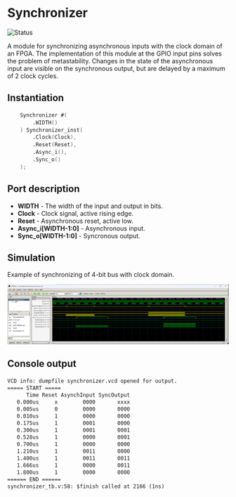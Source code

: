 # Synchronizer

![Status](https://img.shields.io/badge/STATUS-READY-green.svg)

A module for synchronizing asynchronous inputs with the clock domain of an FPGA. The implementation of this module at the GPIO input pins solves the problem of metastability. Changes in the state of the asynchronous input are visible on the synchronous output, but are delayed by a maximum of 2 clock cycles.

## Instantiation

```verilog
	Synchronizer #(
		.WIDTH()
	) Synchronizer_inst(
		.Clock(Clock),
		.Reset(Reset),
		.Async_i(),
		.Sync_o()
	);
```

## Port description

+ **WIDTH** - The width of the input and output in bits.
+ **Clock** - Clock signal, active rising edge.
+ **Reset** - Asynchronous reset, active low.
+ **Async_i[WIDTH-1:0]** - Asynchronous input.
+ **Sync_o[WIDTH-1:0]** - Syncronous output.

## Simulation

Example of synchronizing of 4-bit bus with clock domain.

![Simulation](simulation.png "Simulation")

## Console output

	VCD info: dumpfile synchronizer.vcd opened for output.
	===== START =====
		  Time Reset AsynchInput SyncOutput
	   0.000us     x        0000       xxxx
	   0.005us     0        0000       0000
	   0.010us     1        0000       0000
	   0.175us     1        0001       0000
	   0.300us     1        0001       0001
	   0.528us     1        0000       0001
	   0.700us     1        0000       0000
	   1.210us     1        0011       0000
	   1.400us     1        0011       0011
	   1.666us     1        0000       0011
	   1.800us     1        0000       0000
	====== END ======
	synchronizer_tb.v:58: $finish called at 2166 (1ns)
